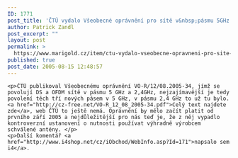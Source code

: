 ```yaml
---
ID: 1771
post_title: 'ČTÚ vydalo Všeobecné oprávnění pro sítě v&nbsp;pásmu 5GHz'
author: Patrick Zandl
post_excerpt: ""
layout: post
permalink: >
  https://www.marigold.cz/item/ctu-vydalo-vseobecne-opravneni-pro-site-v-pasmu-5ghz
published: true
post_date: 2005-08-15 12:48:57
---
```

	<p>ČTÚ publikoval Všeobecnému oprávnění VO-R/12/08.2005-34, jímž se povolují DS a OFDM sítě v pásmu 5 GHz a 2,4GHz, nejzajímavější je tedy povolení těch tří nových pásem v 5 GHz, v pásmu 2,4 GHz to už tu bylo. <a href="http://cz-free.net/VO-R_12_08_2005-34.pdf">Celý text najdete zde</a>, web ČTÚ to ještě nemá. Oprávnění by mělo začít platit od prvního září 2005 a nejdůležitější pro nás teď je, že z něj vypadlo kontroverzní ustanovení o nutnosti používat výhradně výrobcem schválené antény. </p>
	<p>Další komentář <a href="http://www.i4shop.net/cz/iObchod/WebInfo.asp?Id=171">napsalo sem i4</a>.
</p>